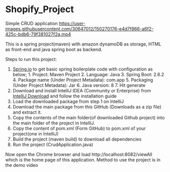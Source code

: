 # Shopify_Project
Simple CRUD application
https://user-images.githubusercontent.com/30647012/150270176-e4d7f866-a6f2-425c-bdb6-79f381027f2a.mp4


This is a spring project(maven) with amazon dynamoDB as storage, HTML as front-end and java spring boot as backend.

Steps to run this project:
  1. [Spring.io](https://start.spring.io/) to get basic spring boilerplate code with configuration as below;
    1. Project: Maven Project
    2. Language: Java
    3. Spring Boot: 2.6.2
    4. Package name (Under Project Metadata): com.app
    5. Packaging (Under Project Metadata): Jar
    6. Java version: 8
    7. Hit generate
   2. Download and install IntelliJ IDEA (Community or Enterprise) from [IntelliJ Download](https://www.jetbrains.com/idea/download/#section=mac) and follow the installation guide
   3. Load the downloaded package from step 1 on IntelliJ
   4. Download the main package from this GitHub (Downloads as a zip file) and extract it.
   5. Copy the contents of the main folder(of downloaded Github project) into the main folder of the project in IntelliJ.
   6. Copy the content of pom.xml (Form GitHub) to pom.xml of your project(one in IntelliJ)
   7. Build the project (maven build) to download all dependencies
   8. Run the project (CrudApplication.java)
  
  Now open the Chrome browser and load http://localhost:8082/viewAll which is the home page of this application.
  Method to use the project is in the demo video
